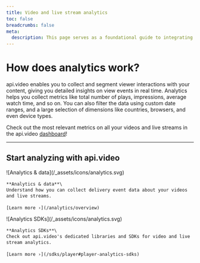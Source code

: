 ```yaml
---
title: Video and live stream analytics
toc: false
breadcrumbs: false
meta:
  description: This page serves as a foundational guide to integrating api.video's solutions for video and live streaming analytics.
---
```


<div class="section-header no-toc">

# How does <span style="color: var(--accent-10)">analytics</span> work?

  api.video enables you to collect and segment viewer interactions with your content, giving you detailed insights on view events in real time. Analytics helps you  collect metrics like total number of plays, impressions, average watch time, and so on. You can also filter the data using custom date ranges, and a large selection of dimensions like countries, browsers, and even device types. 
  
  Check out the most relevant metrics on all your videos and live streams in the api.video [dashboard](https://dashboard.api.video/analytics)!

</div>

---

## Start analyzing with api.video

<Grid cols="2" gap="3">
<Card pad="3">
    ![Analytics & data](/_assets/icons/analytics.svg)

    **Analytics & data**\
    Understand how you can collect delivery event data about your videos and live streams.

    [Learn more ›](/analytics/overview)
</Card>
<Card pad="3">
    ![Analytics SDKs](/_assets/icons/analytics.svg)

    **Analytics SDKs**\
    Check out api.video's dedicated libraries and SDKs for video and live stream analytics.

    [Learn more ›](/sdks/player#player-analytics-sdks)
</Card>
</Grid>